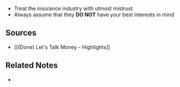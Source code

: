 - Treat the insurance industry with utmost mistrust.
- Always assume that they **DO NOT** have your best interests in mind

## Sources
- [[(Done) Let's Talk Money - Highlights]]

## Related Notes
- 